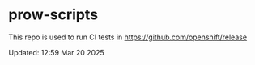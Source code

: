 # prow-scripts

This repo is used to run CI tests in https://github.com/openshift/release

Updated: 12:59 Mar 20 2025
